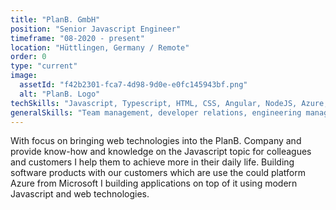 ```yaml
---
title: "PlanB. GmbH"
position: "Senior Javascript Engineer"
timeframe: "08-2020 - present"
location: "Hüttlingen, Germany / Remote"
order: 0
type: "current"
image:
  assetId: "f42b2301-fca7-4d98-9d0e-e0fc145943bf.png"
  alt: "PlanB. Logo"
techSkills: "Javascript, Typescript, HTML, CSS, Angular, NodeJS, Azure, MS SQL, PostgreSQL, Design Systems, NPM library distribution, Container distribution, REST, Web Sockets, Micro Frontends, Github, Github Actions, Azure DevOps and more."
generalSkills: "Team management, developer relations, engineering managing, resource planning, public speaking, Agile methodology and more."
---
```


With focus on bringing web technologies into the PlanB. Company and provide know-how and knowledge on the Javascript topic for colleagues and customers I help them to achieve more in their daily life. Building software products with our customers which are use the could platform Azure from Microsoft I building applications on top of it using modern Javascript and web technologies.
